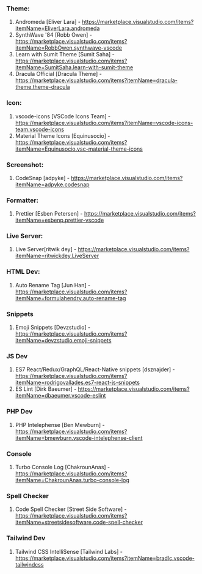### Theme:
01. Andromeda [Eliver Lara] - https://marketplace.visualstudio.com/items?itemName=EliverLara.andromeda
02. SynthWave '84 [Robb Owen] - https://marketplace.visualstudio.com/items?itemName=RobbOwen.synthwave-vscode
03. Learn with Sumit Theme [Sumit Saha] - https://marketplace.visualstudio.com/items?itemName=SumitSaha.learn-with-sumit-theme
04. Dracula Official [Dracula Theme] - https://marketplace.visualstudio.com/items?itemName=dracula-theme.theme-dracula

### Icon:
01. vscode-icons [VSCode Icons Team] - https://marketplace.visualstudio.com/items?itemName=vscode-icons-team.vscode-icons
02. Material Theme Icons [Equinusocio] - https://marketplace.visualstudio.com/items?itemName=Equinusocio.vsc-material-theme-icons

### Screenshot:
01. CodeSnap [adpyke] - https://marketplace.visualstudio.com/items?itemName=adpyke.codesnap

### Formatter:
01. Prettier [Esben Petersen] - https://marketplace.visualstudio.com/items?itemName=esbenp.prettier-vscode

### Live Server:
01. Live Server[ritwik dey] - https://marketplace.visualstudio.com/items?itemName=ritwickdey.LiveServer

### HTML Dev:
01. Auto Rename Tag [Jun Han] - https://marketplace.visualstudio.com/items?itemName=formulahendry.auto-rename-tag

### Snippets
01. Emoji Snippets [Devzstudio] - https://marketplace.visualstudio.com/items?itemName=devzstudio.emoji-snippets

### JS Dev
01. ES7 React/Redux/GraphQL/React-Native snippets [dsznajder] - https://marketplace.visualstudio.com/items?itemName=rodrigovallades.es7-react-js-snippets
02. ES Lint [Dirk Baeumer] - https://marketplace.visualstudio.com/items?itemName=dbaeumer.vscode-eslint

### PHP Dev
01. PHP Intelephense [Ben Mewburn] - https://marketplace.visualstudio.com/items?itemName=bmewburn.vscode-intelephense-client

### Console
01. Turbo Console Log [ChakrounAnas] - https://marketplace.visualstudio.com/items?itemName=ChakrounAnas.turbo-console-log

### Spell Checker
01. Code Spell Checker [Street Side Software] - https://marketplace.visualstudio.com/items?itemName=streetsidesoftware.code-spell-checker

### Tailwind Dev
01. Tailwind CSS IntelliSense [Tailwind Labs] - https://marketplace.visualstudio.com/items?itemName=bradlc.vscode-tailwindcss